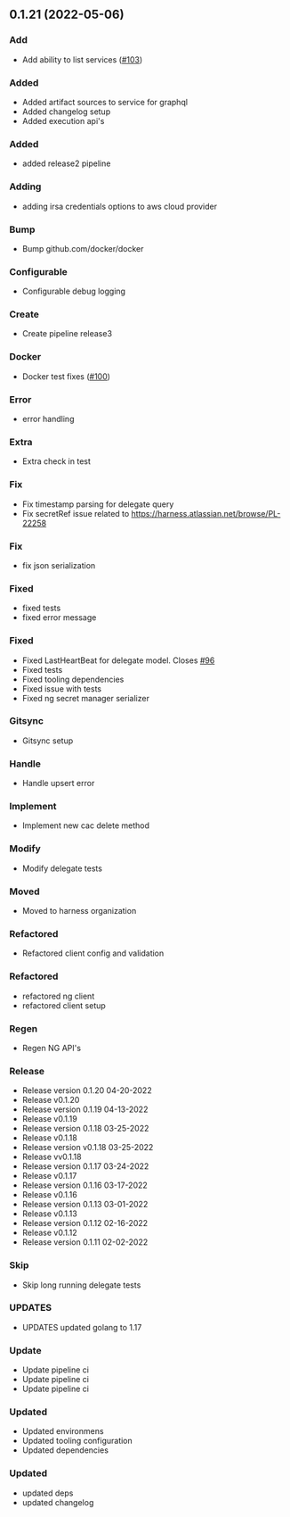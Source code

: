 
<a name="0.1.21"></a>
## 0.1.21 (2022-05-06)

### Add

* Add ability to list services ([#103](https://github.com/harness/harness-go-sdk/issues/103))

### Added

* Added artifact sources to service for graphql
* Added changelog setup
* Added execution api's

### Added

* added release2 pipeline

### Adding

* adding irsa credentials options to aws cloud provider

### Bump

* Bump github.com/docker/docker

### Configurable

* Configurable debug logging

### Create

* Create pipeline release3

### Docker

* Docker test fixes ([#100](https://github.com/harness/harness-go-sdk/issues/100))

### Error

* error handling

### Extra

* Extra check in test

### Fix

* Fix timestamp parsing for delegate query
* Fix secretRef issue related to https://harness.atlassian.net/browse/PL-22258

### Fix

* fix json serialization

### Fixed

* fixed tests
* fixed error message

### Fixed

* Fixed LastHeartBeat for delegate model. Closes [#96](https://github.com/harness/harness-go-sdk/issues/96)
* Fixed tests
* Fixed tooling dependencies
* Fixed issue with tests
* Fixed ng secret manager serializer

### Gitsync

* Gitsync setup

### Handle

* Handle upsert error

### Implement

* Implement new cac delete method

### Modify

* Modify delegate tests

### Moved

* Moved to harness organization

### Refactored

* Refactored client config and validation

### Refactored

* refactored ng client
* refactored client setup

### Regen

* Regen NG API's

### Release

* Release version 0.1.20 04-20-2022
* Release v0.1.20
* Release version 0.1.19 04-13-2022
* Release v0.1.19
* Release version 0.1.18 03-25-2022
* Release v0.1.18
* Release version v0.1.18 03-25-2022
* Release vv0.1.18
* Release version 0.1.17 03-24-2022
* Release v0.1.17
* Release version 0.1.16 03-17-2022
* Release v0.1.16
* Release version 0.1.13 03-01-2022
* Release v0.1.13
* Release version 0.1.12 02-16-2022
* Release v0.1.12
* Release version 0.1.11 02-02-2022

### Skip

* Skip long running delegate tests

### UPDATES

* UPDATES updated golang to 1.17

### Update

* Update pipeline ci
* Update pipeline ci
* Update pipeline ci

### Updated

* Updated environmens
* Updated tooling configuration
* Updated dependencies

### Updated

* updated deps
* updated changelog

